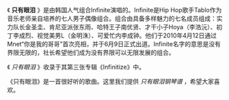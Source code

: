 

《 **只有眼泪** 》是由韩国人气组合Infinite演唱的。Infinite是Hip
Hop歌手Tablo作为音乐老师亲自培养的七人男子偶像组合。组合由具备多样魅力的七名成员组成：实力队长金圣圭、肯尼亚派张东雨、哈特王子南优贤、才干小子Hoya（李浩沅）、初丁李成烈、视觉美男L（金明洙）、可爱忙内李成钟。他们于2010年4月12日通过Mnet“你是我的哥哥”首次亮相，并于6月9日正式出道。Infinite名字的意思是没有界限无限的，社长希望他们成为没有界限可以无限发展的组合。

《 _只有眼泪_ 》收录于其第三张专辑《Infinitize》中。

《只有眼泪》是一首很好听的歌曲。这里我们提供 _只有眼泪钢琴谱_ ，希望大家喜欢。

